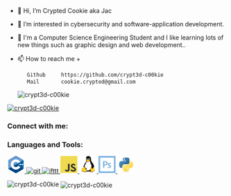 - 👋 Hi, I’m Crypted Cookie aka Jac
- 👀 I’m interested in cybersecurity and software-application development.
- 🌱 I'm a Computer Science Engineering Student and I like learning lots of new things
    such as graphic design and web development..
- 📫 How to reach me +

         Github     https://github.com/crypt3d-c00kie
         Mail       cookie.crypted@gmail.com
  <p align="left"> <img src="https://komarev.com/ghpvc/?username=crypt3d-c00kie&label=Profile%20views&color=0e75b6&style=flat" alt="crypt3d-c00kie" /> </p>

<p align="left"> <a href="https://github.com/ryo-ma/github-profile-trophy"><img src="https://github-profile-trophy.vercel.app/?username=crypt3d-c00kie" alt="crypt3d-c00kie" /></a> </p>

<h3 align="left">Connect with me:</h3>
<p align="left">
</p>

<h3 align="left">Languages and Tools:</h3>
<p align="left"> <a href="https://www.w3schools.com/cpp/" target="_blank" rel="noreferrer"> <img src="https://raw.githubusercontent.com/devicons/devicon/master/icons/cplusplus/cplusplus-original.svg" alt="cplusplus" width="40" height="40"/> </a> <a href="https://git-scm.com/" target="_blank" rel="noreferrer"> <img src="https://www.vectorlogo.zone/logos/git-scm/git-scm-icon.svg" alt="git" width="40" height="40"/> </a> <a href="https://ifttt.com/" target="_blank" rel="noreferrer"> <img src="https://www.vectorlogo.zone/logos/ifttt/ifttt-ar21.svg" alt="ifttt" width="40" height="40"/> </a> <a href="https://developer.mozilla.org/en-US/docs/Web/JavaScript" target="_blank" rel="noreferrer"> <img src="https://raw.githubusercontent.com/devicons/devicon/master/icons/javascript/javascript-original.svg" alt="javascript" width="40" height="40"/> </a> <a href="https://www.linux.org/" target="_blank" rel="noreferrer"> <img src="https://raw.githubusercontent.com/devicons/devicon/master/icons/linux/linux-original.svg" alt="linux" width="40" height="40"/> </a> <a href="https://www.photoshop.com/en" target="_blank" rel="noreferrer"> <img src="https://raw.githubusercontent.com/devicons/devicon/master/icons/photoshop/photoshop-line.svg" alt="photoshop" width="40" height="40"/> </a> <a href="https://www.python.org" target="_blank" rel="noreferrer"> <img src="https://raw.githubusercontent.com/devicons/devicon/master/icons/python/python-original.svg" alt="python" width="40" height="40"/> </a> </p>

<p><img align="left" src="https://github-readme-stats.vercel.app/api/top-langs?username=crypt3d-c00kie&show_icons=true&locale=en&layout=compact" alt="crypt3d-c00kie" /></p>

<p>&nbsp;<img align="center" src="https://github-readme-stats.vercel.app/api?username=crypt3d-c00kie&show_icons=true&locale=en" alt="crypt3d-c00kie" /></p>
 <!-- [![GitHub stats](https://github-readme-stats.vercel.app/api?username=crypt3d-c00kie&theme=tokyonight)](https://github.com/anuraghazra/github-readme-stats)
<!---  [![GitHub Streak](https://github-readme-streak-stats.herokuapp.com/?user=crypt3d-c00kie&theme=highcontrast)](https://github.com/DenverCoder1/github-readme-streak-stats) -->
<!---
crypt3d-c00kie/crypt3d-c00kie is a ✨ special ✨ repository because its `README.md` (this file) appears on your GitHub profile.
You can click the Preview link to take a look at your changes.
--->
